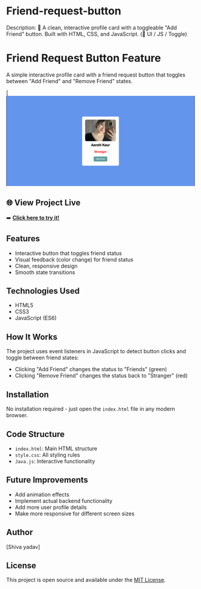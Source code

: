 # Friend-request-button
Description: 🔵 A clean, interactive profile card with a toggleable "Add Friend" button. Built with HTML, CSS, and JavaScript. (🎯 UI / JS / Toggle)


# Friend Request Button Feature

A simple interactive profile card with a friend request button that toggles between "Add Friend" and "Remove Friend" states.

[![Project Screenshot[Project Screenshot]()](https://github.com/shiva-ydv/Friend-request-button/blob/main/Add%20Friend%20Request%20feature%20Profile%20Java%20Project/Screenshot%202025-05-10%20111116.png)



## 🌐 View Project Live  
➡️ **[Click here to try it!](https://github.com/shiva-ydv/Friend-request-button.git)** 

## Features

- Interactive button that toggles friend status
- Visual feedback (color change) for friend status
- Clean, responsive design
- Smooth state transitions

## Technologies Used

- HTML5
- CSS3
- JavaScript (ES6)

## How It Works

The project uses event listeners in JavaScript to detect button clicks and toggle between friend states:
- Clicking "Add Friend" changes the status to "Friends" (green)
- Clicking "Remove Friend" changes the status back to "Stranger" (red)

## Installation

No installation required - just open the `index.html` file in any modern browser.

## Code Structure

- `index.html`: Main HTML structure
- `style.css`: All styling rules
- `Java.js`: Interactive functionality

## Future Improvements

- Add animation effects
- Implement actual backend functionality
- Add more user profile details
- Make more responsive for different screen sizes

## Author

[Shiva yadav]

## License

This project is open source and available under the [MIT License](LICENSE).
